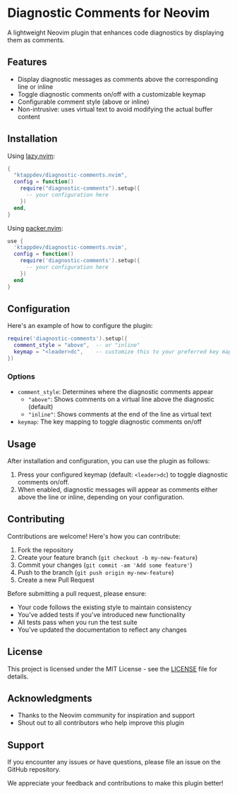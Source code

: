 # Diagnostic Comments for Neovim

A lightweight Neovim plugin that enhances code diagnostics by displaying them as comments.

## Features

- Display diagnostic messages as comments above the corresponding line or inline
- Toggle diagnostic comments on/off with a customizable keymap
- Configurable comment style (above or inline)
- Non-intrusive: uses virtual text to avoid modifying the actual buffer content

## Installation

Using [lazy.nvim](https://github.com/folke/lazy.nvim):

```lua
{
  "ktappdev/diagnostic-comments.nvim",
  config = function()
    require("diagnostic-comments").setup({
      -- your configuration here
    })
  end,
}
```

Using [packer.nvim](https://github.com/wbthomason/packer.nvim):

```lua
use {
  'ktappdev/diagnostic-comments.nvim',
  config = function()
    require('diagnostic-comments').setup({
      -- your configuration here
    })
  end
}
```

## Configuration

Here's an example of how to configure the plugin:

```lua
require('diagnostic-comments').setup({
  comment_style = "above",  -- or "inline"
  keymap = "<leader>dc",    -- customize this to your preferred key mapping
})
```

### Options

- `comment_style`: Determines where the diagnostic comments appear
  - `"above"`: Shows comments on a virtual line above the diagnostic (default)
  - `"inline"`: Shows comments at the end of the line as virtual text
- `keymap`: The key mapping to toggle diagnostic comments on/off

## Usage

After installation and configuration, you can use the plugin as follows:

1. Press your configured keymap (default: `<leader>dc`) to toggle diagnostic comments on/off.
2. When enabled, diagnostic messages will appear as comments either above the line or inline, depending on your configuration.

## Contributing

Contributions are welcome! Here's how you can contribute:

1. Fork the repository
2. Create your feature branch (`git checkout -b my-new-feature`)
3. Commit your changes (`git commit -am 'Add some feature'`)
4. Push to the branch (`git push origin my-new-feature`)
5. Create a new Pull Request

Before submitting a pull request, please ensure:

- Your code follows the existing style to maintain consistency
- You've added tests if you've introduced new functionality
- All tests pass when you run the test suite
- You've updated the documentation to reflect any changes

## License

This project is licensed under the MIT License - see the [LICENSE](LICENSE) file for details.

## Acknowledgments

- Thanks to the Neovim community for inspiration and support
- Shout out to all contributors who help improve this plugin

## Support

If you encounter any issues or have questions, please file an issue on the GitHub repository.

We appreciate your feedback and contributions to make this plugin better!
